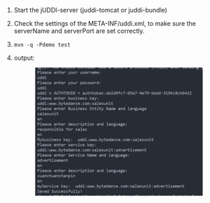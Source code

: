 
1. Start the jUDDI-server (juddi-tomcat or juddi-bundle)

2. Check the settings of the META-INF/uddi.xml, to make sure the serverName and serverPort are set correctly.

3. `mvn -q -Pdemo test`

4. output:
   
   <!-- ![publish-output](../../res/img/publish-output.png) -->
   <div align="center">
      <img src="../../res/img/publish-output.png" width = "80%" alt="publish-output" align=center />
   </div>
   




